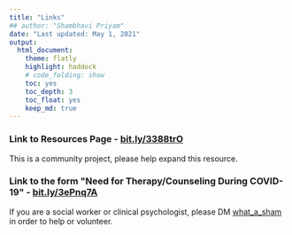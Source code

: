 ```yaml
---
title: "Links"
## author: "Shambhavi Priyam"
date: "Last updated: May 1, 2021"
output:
  html_document:
    theme: flatly
    highlight: haddock
    # code_folding: show
    toc: yes
    toc_depth: 3
    toc_float: yes
    keep_md: true
---
```




### Link to Resources Page - [bit.ly/3388trO](https://shambhavipriyam.github.io/covid_communityMH/index.html)
This is a community project, please help expand this resource. 

### Link to the form "Need for Therapy/Counseling During COVID-19" - [bit.ly/3ePnq7A](https://forms.gle/1BwEE94jK5uoBAtX6)
If you are a social worker or clinical psychologist, please DM [what_a_sham](https://www.instagram.com/what_a_sham/) in order to help or volunteer.
